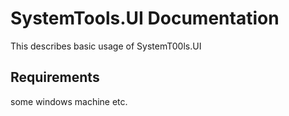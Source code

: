 ﻿# SystemTools.UI Documentation

This describes basic usage of SystemT00ls.UI

## Requirements

some windows machine etc.